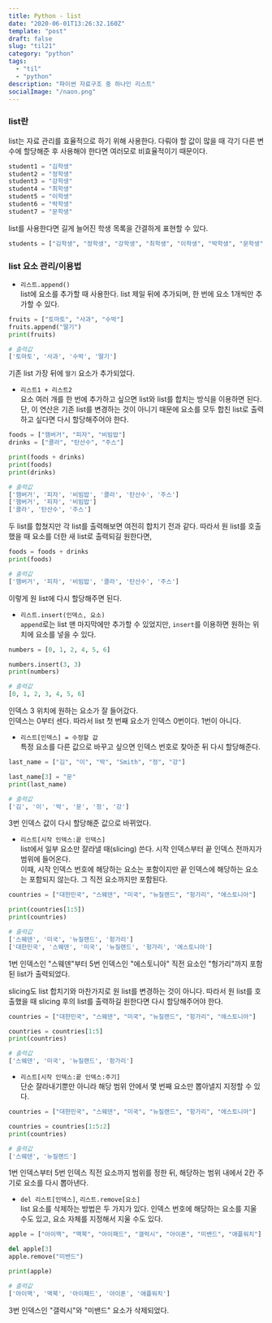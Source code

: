 ```yaml
---
title: Python - list
date: "2020-06-01T13:26:32.160Z"
template: "post"
draft: false
slug: "til21"
category: "python"
tags:
  - "til"
  - "python"
description: "파이썬 자료구조 중 하나인 리스트"
socialImage: "/naon.png"
---
```


### list란
list는 자료 관리를 효율적으로 하기 위해 사용한다. 다뤄야 할 값이 많을 때 각기 다른 변수에 할당해준 후 사용해야 한다면 여러모로 비효율적이기 때문이다.

```python
student1 = "김학생"
student2 = "정학생"
student3 = "강학생"
student4 = "최학생"
student5 = "이학생"
student6 = "박학생"
student7 = "문학생"
```
list를 사용한다면 길게 늘어진 학생 목록을 간결하게 표현할 수 있다.
```python
students = ["김학생", "정학생", "강학생", "최학생", "이학생", "박학생", "문학생"]
```

### list 요소 관리/이용법

- `리스트.append()`<br>
list에 요소를 추가할 때 사용한다. list 제일 뒤에 추가되며, 한 번에 요소 1개씩만 추가할 수 있다.

```python
fruits = ["토마토", "사과", "수박"]
fruits.append("딸기")
print(fruits)
```
```python
# 출력값
['토마토', '사과', '수박', '딸기']
```
기존 list 가장 뒤에 `딸기` 요소가 추가되었다.

- `리스트1 + 리스트2`<br>
요소 여러 개를 한 번에 추가하고 싶으면 list와 list를 합치는 방식을 이용하면 된다. 단, 이 연산은 기존 list를 변경하는 것이 아니기 때문에 요소를 모두 합친 list로 출력하고 싶다면 다시 할당해주어야 한다.

```python
foods = ["햄버거", "피자", "비빔밥"]
drinks = ["콜라", "탄산수", "주스"]

print(foods + drinks)
print(foods)
print(drinks)
```
```python
# 출력값
['햄버거', '피자', '비빔밥', '콜라', '탄산수', '주스']
['햄버거', '피자', '비빔밥']
['콜라', '탄산수', '주스']
```

두 list를 합쳤지만 각 list를 출력해보면 여전히 합치기 전과 같다. 따라서 원 list를 호출했을 때 요소를 더한 새 list로 출력되길 원한다면,

```python
foods = foods + drinks
print(foods)
```
```python
# 출력값
['햄버거', '피자', '비빔밥', '콜라', '탄산수', '주스']
```
이렇게 원 list에 다시 할당해주면 된다.

- `리스트.insert(인덱스, 요소)`<br>
`append`로는 list 맨 마지막에만 추가할 수 있었지만, `insert`를 이용하면 원하는 위치에 요소를 넣을 수 있다.

```python
numbers = [0, 1, 2, 4, 5, 6]

numbers.insert(3, 3)
print(numbers)
```
```python
# 출력값
[0, 1, 2, 3, 4, 5, 6]
```
인덱스 3 위치에 원하는 요소가 잘 들어갔다.<br>
인덱스는 0부터 센다. 따라서 list 첫 번째 요소가 인덱스 0번이다. 1번이 아니다.

- `리스트[인덱스] = 수정할 값`<br>
특정 요소를 다른 값으로 바꾸고 싶으면 인덱스 번호로 찾아준 뒤 다시 할당해준다.

```python
last_name = ["김", "이", "박", "Smith", "정", "강"]

last_name[3] = "문"
print(last_name)
```
```python
# 출력값
['김', '이', '박', '문', '정', '강']
```
3번 인덱스 값이 다시 할당해준 값으로 바뀌었다.

- `리스트[시작 인덱스:끝 인덱스]`<br>
list에서 일부 요소만 잘라낼 때(slicing) 쓴다. 시작 인덱스부터 끝 인덱스 전까지가 범위에 들어온다.<br>
이때, 시작 인덱스 번호에 해당하는 요소는 포함이지만 끝 인덱스에 해당하는 요소는 포함되지 않는다. 그 직전 요소까지만 포함된다.

```python
countries = ["대한민국", "스웨덴", "미국", "뉴질랜드", "헝가리", "에스토니아"]

print(countries[1:5])
print(countries)
```
```python
# 출력값
['스웨덴', '미국', '뉴질랜드', '헝가리']
['대한민국', '스웨덴', '미국', '뉴질랜드', '헝가리', '에스토니아']
```

1번 인덱스인 "스웨덴"부터 5번 인덱스인 "에스토니아" 직전 요소인 "헝가리"까지 포함된 list가 출력되었다.

slicing도 list 합치기와 마찬가지로 원 list를 변경하는 것이 아니다. 따라서 원 list를 호출했을 때 slicing 후의 list를 출력하길 원한다면 다시 할당해주어야 한다.

```python
countries = ["대한민국", "스웨덴", "미국", "뉴질랜드", "헝가리", "에스토니아"]

countries = countries[1:5]
print(countries)
```

```python
# 출력값
['스웨덴', '미국', '뉴질랜드', '헝가리']
```

- `리스트[시작 인덱스:끝 인덱스:주기]`<br>
단순 잘라내기뿐만 아니라 해당 범위 안에서 몇 번째 요소만 뽑아낼지 지정할 수 있다.

```python
countries = ["대한민국", "스웨덴", "미국", "뉴질랜드", "헝가리", "에스토니아"]

countries = countries[1:5:2]
print(countries)
```
```python
# 출력값
['스웨덴', '뉴질랜드']
```
1번 인덱스부터 5번 인덱스 직전 요소까지 범위를 정한 뒤, 해당하는 범위 내에서 2칸 주기로 요소를 다시 뽑아낸다.

- `del 리스트[인덱스]`, `리스트.remove[요소]`<br>
list 요소를 삭제하는 방법은 두 가지가 있다. 인덱스 번호에 해당하는 요소를 지울 수도 있고, 요소 자체를 지정해서 지울 수도 있다.

```python
apple = ["아이맥", "맥북", "아이패드", "갤럭시", "아이폰", "미밴드", "애플워치"]

del apple[3]
apple.remove("미밴드")

print(apple)
```
```python
# 출력값
['아이맥', '맥북', '아이패드', '아이폰', '애플워치']
```
3번 인덱스인 "갤럭시"와 "미밴드" 요소가 삭제되었다.